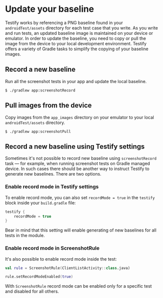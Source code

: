 # Update your baseline

Testify works by referencing a PNG baseline found in your `androidTest/assets` directory for each test case that you write. As you write and run tests, an updated baseline image is maintained on your device or emulator. In order to update the baseline, you need to copy or pull the image from the device to your local development environment. Testify offers a variety of Gradle tasks to simplify the copying of your baseline images.

## Record a new baseline

Run all the screenshot tests in your app and update the local baseline.

```shell-session
$ ./gradlew app:screenshotRecord
```

## Pull images from the device

Copy images from the `app_images` directory on your emulator to your local `androidTest/assets`
directory.

```shell-session
$ ./gradlew app:screenshotPull
```

## Record a new baseline using Testify settings

Sometimes it's not possible to record new baseline using `screenshotRecord` task — for example, when
running screenshot tests on Gradle managed device. In such cases there should be another way to
instruct Testify to generate new baselines. There are two options.

### Enable record mode in Testify settings

To enable record mode, you can also set `recordMode = true` in the `testify` block inside your `build.gradle` file:

```groovy
testify {
    recordMode = true
}
```

Bear in mind that this setting will enable generating of new baselines for all tests in the module.

### Enable record mode in ScreenshotRule

It's also possible to enable record mode inside the test:

```kotlin
val rule = ScreenshotRule(ClientListActivity::class.java)

rule.setRecordModeEnabled(true)
```

With `ScreenshotRule` record mode can be enabled only for a specific test and disabled for all
others.